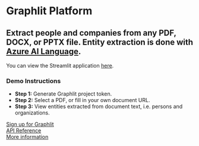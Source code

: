 # Graphlit Platform

## Extract people and companies from any PDF, DOCX, or PPTX file. Entity extraction is done with [Azure AI Language](https://azure.microsoft.com/en-us/products/ai-services/ai-language).

You can view the Streamlit application [here](https://graphlit-samples-extract-pdf.streamlit.app/).

### Demo Instructions
- **Step 1:** Generate Graphlit project token.
- **Step 2:** Select a PDF, or fill in your own document URL.
- **Step 3:** View entities extracted from document text, i.e. persons and organizations.

[Sign up for Graphlit](https://docs.graphlit.dev/getting-started/signup)            
[API Reference](https://docs.graphlit.dev/graphlit-data-api/api-reference)     
[More information](https://www.graphlit.com)